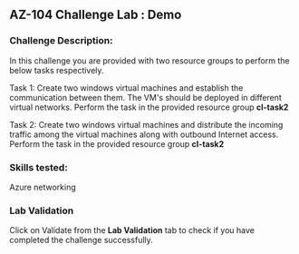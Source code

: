 ## AZ-104 Challenge Lab : Demo

### Challenge Description:

In this challenge you are provided with two resource groups to perform the below tasks respectively.

Task 1: Create two windows virtual machines and establish the communication between them. The VM's should be deployed in different virtual networks.
Perform the task in the provided resource group **cl-task2<inject key="DeploymentID"></inject>**

Task 2: Create two windows virtual machines and distribute the incoming traffic among the virtual machines along with outbound Internet access.
Perform the task in the provided resource group **cl-task2<inject key="DeploymentID"></inject>**

### Skills tested:
Azure networking

### Lab Validation

Click on Validate from the **Lab Validation** tab to check if you have completed the challenge successfully.
